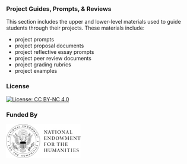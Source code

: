 ### Project Guides, Prompts, & Reviews

This section includes the upper and lower-level materials used to guide students through their projects. These materials include:
- project prompts
- project proposal documents
- project reflective essay prompts
- project peer review documents
- project grading rubrics
- project examples

### License

[![License: CC BY-NC 4.0](https://licensebuttons.net/l/by-nc/4.0/88x31.png)](http://creativecommons.org/licenses/by-nc/4.0/)

### Funded By

[![NEH Seal](images/neh_sealblck200.jpg)](https://www.neh.gov/)
